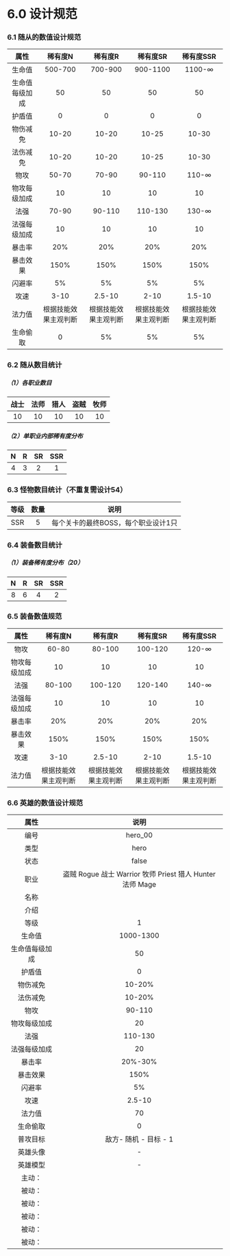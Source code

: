 # 6.0 设计规范

### 6.1 随从的数值设计规范

|      属性      |       稀有度N        |       稀有度R        |       稀有度SR       |      稀有度SSR       |
| :------------: | :------------------: | :------------------: | :------------------: | :------------------: |
|     生命值     |       500-700        |       700-900        |       900-1100       |        1100-∞        |
| 生命值每级加成 |          50          |          50          |          50          |          50          |
|     护盾值     |          0           |          0           |          0           |          0           |
|    物伤减免    |        10-20         |        10-20         |        10-25         |        10-30         |
|    法伤减免    |        10-20         |        10-20         |        10-25         |        10-30         |
|      物攻      |        50-70         |        70-90         |        90-110        |        110-∞         |
|  物攻每级加成  |          10          |          10          |          10          |          10          |
|      法强      |        70-90         |        90-110        |       110-130        |        130-∞         |
|  法强每级加成  |          10          |          10          |          10          |          10          |
|     暴击率     |         20%          |         20%          |         20%          |         20%          |
|    暴击效果    |         150%         |         150%         |         150%         |         150%         |
|     闪避率     |          5%          |          5%          |          5%          |          5%          |
|      攻速      |         3-10         |        2.5-10        |         2-10         |        1.5-10        |
|     法力值     | 根据技能效果主观判断 | 根据技能效果主观判断 | 根据技能效果主观判断 | 根据技能效果主观判断 |
|    生命偷取    |          0           |          5%          |          5%          |          5%          |

### 6.2 随从数目统计

##### （1）各职业数目

| 战士 | 法师 | 猎人 | 盗贼 | 牧师 |
| :--: | :--: | :--: | :--: | :--: |
|  10  |  10  |  10  |  10  |  10  |

##### （2）单职业内部稀有度分布

|  N   |  R   |  SR  | SSR  |
| :--: | :--: | :--: | :--: |
|  4   |  3   |  2   |  1   |

### 6.3 怪物数目统计（不重复需设计54）

| 等级 | 数量 |                说明                 |
| :--: | :--: | :---------------------------------: |
| SSR  |  5   | 每个关卡的最终BOSS，每个职业设计1只 |

### 6.4 装备数目统计

##### （1）装备稀有度分布（20）

|  N   |  R   |  SR  | SSR  |
| :--: | :--: | :--: | :--: |
|  8   |  6   |  4   |  2   |

### 6.5 装备数值规范

|     属性     |       稀有度N        |       稀有度R        |       稀有度SR       |      稀有度SSR       |
| :----------: | :------------------: | :------------------: | :------------------: | :------------------: |
|     物攻     |        60-80         |        80-100        |       100-120        |        120-∞         |
| 物攻每级加成 |          10          |          10          |          10          |          10          |
|     法强     |        80-100        |       100-120        |       120-140        |        140-∞         |
| 法强每级加成 |          10          |          10          |          10          |          10          |
|    暴击率    |         20%          |         20%          |         20%          |         20%          |
|   暴击效果   |         150%         |         150%         |         150%         |         150%         |
|     攻速     |         3-10         |        2.5-10        |         2-10         |        1.5-10        |
|    法力值    | 根据技能效果主观判断 | 根据技能效果主观判断 | 根据技能效果主观判断 | 根据技能效果主观判断 |

### 6.6 英雄的数值设计规范

|      属性      |                           说明                            |
| :------------: | :-------------------------------------------------------: |
|      编号      |                          hero_00                          |
|      类型      |                           hero                            |
|      状态      |                           false                           |
|      职业      | 盗贼 Rogue 战士 Warrior 牧师 Priest 猎人 Hunter 法师 Mage |
|      名称      |                                                           |
|      介绍      |                                                           |
|      等级      |                             1                             |
|     生命值     |                         1000-1300                         |
| 生命值每级加成 |                            50                             |
|     护盾值     |                             0                             |
|    物伤减免    |                          10-20%                           |
|    法伤减免    |                          10-20%                           |
|      物攻      |                          90-110                           |
|  物攻每级加成  |                            20                             |
|      法强      |                          110-130                          |
|  法强每级加成  |                            20                             |
|     暴击率     |                          20%-30%                          |
|    暴击效果    |                           150%                            |
|     闪避率     |                            5%                             |
|      攻速      |                          2.5-10                           |
|     法力值     |                            70                             |
|    生命偷取    |                             0                             |
|    普攻目标    |                   敌方- 随机 - 目标 - 1                   |
|    英雄头像    |                             -                             |
|    英雄模型    |                             -                             |
|     主动：     |                                                           |
|     被动：     |                                                           |
|     被动：     |                                                           |
|     被动：     |                                                           |
|     被动：     |                                                           |
|     被动：     |                                                           |

